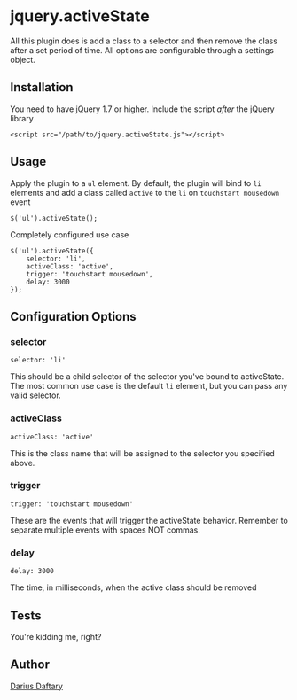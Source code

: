 # jquery.activeState

All this plugin does is add a class to a selector and then remove the class after a set period of time. All options are configurable through a settings object.

## Installation

You need to have jQuery 1.7 or higher. Include the script *after* the jQuery library

    <script src="/path/to/jquery.activeState.js"></script>

## Usage

Apply the plugin to a ```ul``` element. By default, the plugin will bind to ```li``` elements and add a class called ```active``` to the ```li``` on ```touchstart mousedown``` event

    $('ul').activeState();

Completely configured use case

    $('ul').activeState({
    	selector: 'li',
    	activeClass: 'active',
    	trigger: 'touchstart mousedown',
    	delay: 3000    
    });
## Configuration Options

### selector
	
	selector: 'li'
This should be a child selector of the selector you've bound to activeState. The most common use case is the default ```li``` element, but you can pass any valid selector.

### activeClass

    activeClass: 'active'

This is the class name that will be assigned to the selector you specified above. 

### trigger

    trigger: 'touchstart mousedown'

These are the events that will trigger the activeState behavior. Remember to separate multiple events with spaces NOT commas.

### delay

    delay: 3000

The time, in milliseconds, when the active class should be removed

## Tests

You're kidding me, right?

## Author

[Darius Daftary](https://github.com/radius)